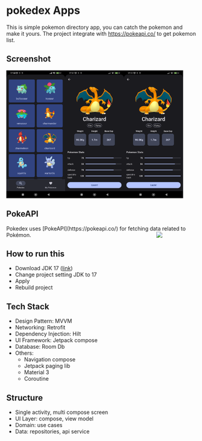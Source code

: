 # pokedex Apps
This is simple pokemon directory app, you can catch the pokemon and make it yours.
The project integrate with https://pokeapi.co/ to get pokemon list.

## Screenshot
  <div style="display: flex; width: 100%">
  <img src="images/pokedex.png" width="31%"/>
  <img src="images/detail.png" width="31%"/>
  <img src="images/detail.png" width="31%"/>
  </div>


## PokeAPI
<div>
Pokedex uses [PokeAPI](https://pokeapi.co/) for fetching data related to Pokémon.

<img src="https://user-images.githubusercontent.com/24237865/83422649-d1b1d980-a464-11ea-8c91-a24fdf89cd6b.png" align="right" width="21%"/>
</div>



## How to run this 
- Download JDK 17 ([link](https://www.oracle.com/java/technologies/javase/jdk17-archive-downloads.html))
- Change project setting JDK to 17
- Apply
- Rebuild project

## Tech Stack
- Design Pattern: MVVM
- Networking: Retrofit
- Dependency Injection: Hilt
- UI Framework: Jetpack compose
- Database: Room Db
- Others:
  - Navigation compose
  - Jetpack paging lib
  - Material 3
  - Coroutine

## Structure
- Single activity, multi compose screen
- UI Layer: compose, view model
- Domain: use cases
- Data: repositories, api service
